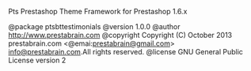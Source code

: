 Pts Prestashop Theme Framework for Prestashop 1.6.x

@package   ptsbttestimonials
@version   1.0.0
@author    http://www.prestabrain.com
@copyright Copyright (C) October 2013 prestabrain.com <@emai:prestabrain@gmail.com>
            <info@prestabrain.com>.All rights reserved.
@license   GNU General Public License version 2